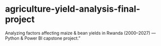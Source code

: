 # agriculture-yield-analysis-final-project
Analyzing factors affecting maize &amp; bean yields in Rwanda (2000–2027) — Python &amp; Power BI capstone project.”
